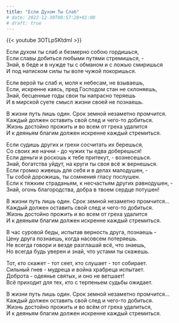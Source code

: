 ```yaml
---
title: "Если Духом Ты Слаб"
# date: 2022-12-30T00:57:28+01:00
# draft: true
---
```


{{< youtube 3OTLpSKtdmI >}}

Если духом ты слаб и безмерно собою гордишься,  
Если славы добиться любыми путями стремишься, -  
Знай, в беде и в нужде ты с обманом и с ложью смиришься  
И под натиском силы ты воле чужой покоришься.

Если верой ты слаб и, моля к небесам, не взываешь,  
Если, искренне каясь, пред Господом стан не склоняешь,  
Знай, бесценные годы свои ты напрасно теряешь  
И в мирской суете смысл жизни своей не познаешь.

В жизни путь лишь один. Срок земной незаметно промчится.  
Каждый должен оставить свой след и чего-то добиться.  
Жизнь достойно прожить и во всем от греха удалится  
И к деяньям благим должен искренне каждый стремиться.

Если судишь других и грехи сосчитать их берешься,  
Со своих же начни - до чужих ты едва доберешься!  
Если деньги и роскошь к тебе притекут, - вознесешься.  
Знай, богатства уйдут, на круги ты своя всё ж вернешься.  
Если громко живешь для себя и в делах малодушен, -  
Ты собой дорожишь, ты сомнения гласу послушен.  
Если к тяжким страданьям, к несчастьям других равнодушен, -  
Знай, огонь благородства, добра в твоем сердце потушен!

В жизни путь лишь один. Срок земной незаметно промчится...  
Каждый должен оставить свой след и чего-то добиться.  
Жизнь достойно прожить и во всем от греха удалится  
И к деяньям благим должен искренне каждый стремиться.

В час суровой беды, испытав верность друга, познаешь -  
Цену друга познаешь, когда насовсем потеряешь.  
Не всегда говори и везде разглашай всё, что знаешь,  
Но всегда будь уверен и знай, что устами ты скажешь.

Тот, кто скажет - тот сеет, кто слушает - тот собирает.  
Сильный гнев - мудреца и война храбреца испытает.  
Доброта - одеянье святых, и оно не ветшает!  
Всё приходит для тех, кто с терпеньем судьбы ожидает.

В жизни путь лишь один. Срок земной незаметно промчится...  
Каждый должен оставить свой след и чего-то добиться.  
Жизнь достойно прожить и во всём от греха удалиться,  
И к деяньям благим должен искренне каждый стремиться.